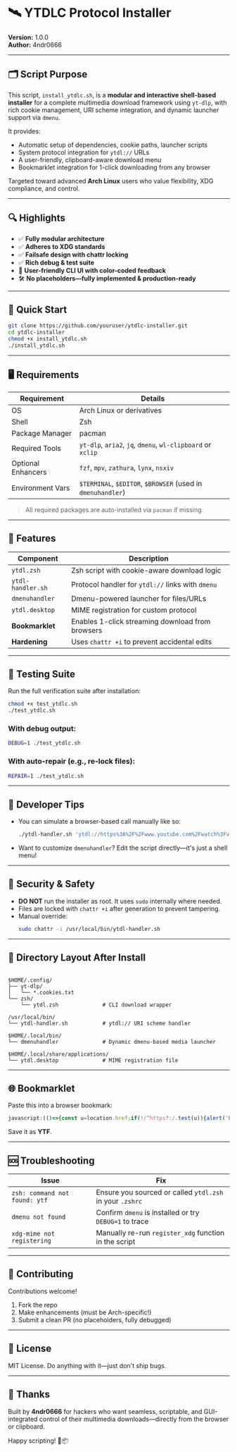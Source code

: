 # 🛰️ YTDLC Protocol Installer  
**Version:** 1.0.0  
**Author:** 4ndr0666

---

## 🗂️ Script Purpose

This script, `install_ytdlc.sh`, is a **modular and interactive shell-based installer** for a complete multimedia download framework using `yt-dlp`, with rich cookie management, URI scheme integration, and dynamic launcher support via `dmenu`.

It provides:

- Automatic setup of dependencies, cookie paths, launcher scripts
- System protocol integration for `ytdl://` URLs
- A user-friendly, clipboard-aware download menu
- Bookmarklet integration for 1-click downloading from any browser

Targeted toward advanced **Arch Linux** users who value flexibility, XDG compliance, and control.

---

## 🔍 Highlights

- ✅ **Fully modular architecture**
- ✅ **Adheres to XDG standards**
- ✅ **Failsafe design with chattr locking**
- ✅ **Rich debug & test suite**
- 🎨 **User-friendly CLI UI with color-coded feedback**
- 🛠️ **No placeholders—fully implemented & production-ready**

---

## 🚀 Quick Start

```bash
git clone https://github.com/youruser/ytdlc-installer.git
cd ytdlc-installer
chmod +x install_ytdlc.sh
./install_ytdlc.sh
```

---

## 🖥️ Requirements

| Requirement        | Details |
|--------------------|---------|
| OS                 | Arch Linux or derivatives |
| Shell              | Zsh |
| Package Manager    | pacman |
| Required Tools     | `yt-dlp`, `aria2`, `jq`, `dmenu`, `wl-clipboard` or `xclip` |
| Optional Enhancers | `fzf`, `mpv`, `zathura`, `lynx`, `nsxiv` |
| Environment Vars   | `$TERMINAL`, `$EDITOR`, `$BROWSER` (used in `dmenuhandler`) |

> All required packages are auto-installed via `pacman` if missing.

---

## 🔧 Features

| Component          | Description |
|-------------------|-------------|
| `ytdl.zsh`        | Zsh script with cookie-aware download logic |
| `ytdl-handler.sh` | Protocol handler for `ytdl://` links with `dmenu` |
| `dmenuhandler`    | Dmenu-powered launcher for files/URLs |
| `ytdl.desktop`    | MIME registration for custom protocol |
| **Bookmarklet**   | Enables 1-click streaming download from browsers |
| **Hardening**     | Uses `chattr +i` to prevent accidental edits |

---

## 🧪 Testing Suite

Run the full verification suite after installation:

```bash
chmod +x test_ytdlc.sh
./test_ytdlc.sh
```

### With debug output:
```bash
DEBUG=1 ./test_ytdlc.sh
```

### With auto-repair (e.g., re-lock files):
```bash
REPAIR=1 ./test_ytdlc.sh
```

---

## 🧠 Developer Tips

- You can simulate a browser-based call manually like so:
  ```bash
  ./ytdl-handler.sh 'ytdl://https%3A%2F%2Fwww.youtube.com%2Fwatch%3Fv%3DdQw4w9WgXcQ'
  ```
- Want to customize `dmenuhandler`? Edit the script directly—it's just a shell menu!

---

## 🔐 Security & Safety

- **DO NOT** run the installer as root. It uses `sudo` internally where needed.
- Files are locked with `chattr +i` after generation to prevent tampering.
- Manual override:
  ```bash
  sudo chattr -i /usr/local/bin/ytdl-handler.sh
  ```

---

## 📂 Directory Layout After Install

```

$HOME/.config/
├── yt-dlp/
│   └── *.cookies.txt
└── zsh/
    └── ytdl.zsh              # CLI download wrapper

/usr/local/bin/
└── ytdl-handler.sh           # ytdl:// URI scheme handler

$HOME/.local/bin/
└── dmenuhandler              # Dynamic dmenu-based media launcher

$HOME/.local/share/applications/
└── ytdl.desktop              # MIME registration file

```

---

## 🌐 Bookmarklet

Paste this into a browser bookmark:

```javascript
javascript:(()=>{const u=location.href;if(!/^https?:/.test(u)){alert('bad URL');return;}location.href=`ytdl://${encodeURIComponent(u)}`})();
```

Save it as **YTF**.

---

## 🆘 Troubleshooting

| Issue                            | Fix |
|----------------------------------|-----|
| `zsh: command not found: ytf`    | Ensure you sourced or called `ytdl.zsh` in your `.zshrc` |
| `dmenu not found`                | Confirm `dmenu` is installed or try `DEBUG=1` to trace |
| `xdg-mime not registering`       | Manually re-run `register_xdg` function in the script |

---

## 🤝 Contributing

Contributions welcome!

1. Fork the repo
2. Make enhancements (must be Arch-specific!)
3. Submit a clean PR (no placeholders, fully debugged)

---

## 📜 License

MIT License. Do anything with it—just don't ship bugs.

---

## 🎉 Thanks

Built by **4ndr0666** for hackers who want seamless, scriptable, and GUI-integrated control of their multimedia downloads—directly from the browser or clipboard.

Happy scripting! 🧪📦

